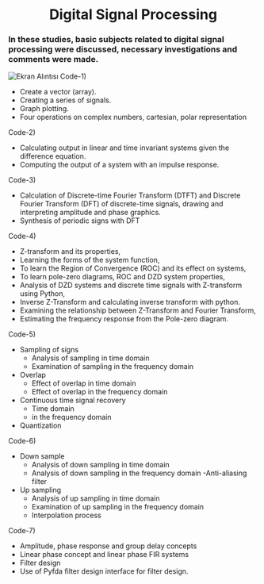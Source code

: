 <div align="center">

# Digital Signal Processing
</div>

### In these studies, basic subjects related to digital signal processing were discussed, necessary investigations and comments were made. 
![Ekran Alıntısı](https://user-images.githubusercontent.com/60669304/107400081-89c67480-6b12-11eb-83e4-06c6878740ee.PNG)
Code-1)
- Create a vector (array).
- Creating a series of signals.
- Graph plotting.
- Four operations on complex numbers, cartesian, polar representation

Code-2)
- Calculating output in linear and time invariant systems given the difference equation.
- Computing the output of a system with an impulse response.

Code-3)
- Calculation of Discrete-time Fourier Transform (DTFT) and Discrete Fourier Transform (DFT) of discrete-time signals, drawing and interpreting amplitude and phase graphics.
- Synthesis of periodic signs with DFT 

Code-4)
- Z-transform and its properties,
- Learning the forms of the system function,
- To learn the Region of Convergence (ROC) and its effect on systems,
- To learn pole-zero diagrams, ROC and DZD system properties,
- Analysis of DZD systems and discrete time signals with Z-transform using Python,
- Inverse Z-Transform and calculating inverse transform with python.
- Examining the relationship between Z-Transform and Fourier Transform,
- Estimating the frequency response from the Pole-zero diagram. 

Code-5)
- Sampling of signs
    - Analysis of sampling in time domain
    - Examination of sampling in the frequency domain
- Overlap
    - Effect of overlap in time domain
    - Effect of overlap in the frequency domain
- Continuous time signal recovery
    - Time domain
    - in the frequency domain
- Quantization

Code-6)
- Down sample
    - Analysis of down sampling in time domain
    - Analysis of down sampling in the frequency domain
    -Anti-aliasing filter
- Up sampling 
    - Analysis of up sampling in time domain
    - Examination of up sampling in the frequency domain
    - Interpolation process 

Code-7)
- Amplitude, phase response and group delay concepts
- Linear phase concept and linear phase FIR systems
- Filter design
- Use of Pyfda filter design interface for filter design. 
